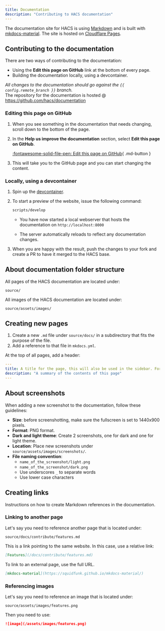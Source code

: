 ```yaml
---
title: Documentation
description: "Contributing to HACS documentation"
---
```

The documentation site for HACS is using [Markdown](https://daringfireball.net/projects/markdown/) and is built with [mkdocs-material](https://squidfunk.github.io/mkdocs-material/). The site is hosted on [Cloudflare Pages](https://pages.cloudflare.com/).


## Contributing to the documentation

There are two ways of contributing to the documentation:

- Using the **Edit this page on GitHub** link at the bottom of every page.
- Building the documentation locally, using a devcontainer.

_All changes to the documentation should go against the `{{ config.remote_branch }}` branch._  
The repository for the documentation is hosted @ https://github.com/hacs/documentation

### Editing this page on GitHub

1. When you see something in the documentation that needs changing, scroll down to the bottom of the page.
2. In the **Help us improve the documentation** section, select **Edit this page on GitHub**.

    [:fontawesome-solid-file-pen: Edit this page on GitHub](https://github.com/hacs/documentation/edit/{{config.remote_branch}}/source/{{page.file.src_path}}){ .md-button }

3. This will take you to the GitHub page and you can start changing the content.

### Locally, using a devcontainer

1. Spin up the [devcontainer](/docs/contribute/devcontainer.md).

2. To start a preview of the website, issue the following command:

    ```bash
    scripts/develop
    ```

    - You have now started a local webserver that hosts the documentation on `http://localhost:8000`

    - The server automatically reloads to reflect any documentation changes.

3. When you are happy with the result, push the changes to your fork and create a PR to have it merged to the HACS base.

## About documentation folder structure

All pages of the HACS documentation are located under:

```text
source/
```

All images of the HACS documentation are located under:

```text
source/assets/images/
```

## Creating new pages

1. Create a new `.md` file under `source/docs/` in a subdirectory that fits the purpose of the file.
2. Add a reference to that file in `mkdocs.yml`.

At the top of all pages, add a header:

```yaml
---
title: A title for the page, this will also be used in the sidebar. For example, Feature.
description: "A summary of the contents of this page"
---
```

## About screenshots

When adding a new screenshot to the documentation, follow these guidelines:

- **Size**: before screenshotting, make sure the fullscreen is set to 1440x900 pixels.
- **Format**: PNG format.
- **Dark and light theme**: Create 2 screenshots, one for dark and one for light theme.
- **Location**: Place new screenshots under `source/assets/images/screenshots/`.
- **File naming convention**:
    - `name_of_the_screenshot/light.png`
    - `name_of_the_screenshot/dark.png`
    - Use underscores `_` to separate words
    - Use lower case characters

## Creating links

Instructions on how to create Markdown references in the documentation.

### Linking to another page

Let's say you need to reference another page that is located under:

```text
source/docs/contribute/features.md
```
This is a link pointing to the same website. In this case, use a relative link:

```md
[Features](/docs/contribute/features.md)
```
 
To link to an external page, use the full URL.

```md
[mkdocs-material](https://squidfunk.github.io/mkdocs-material/)
```

### Referencing images

Let's say you need to reference an image that is located under:

```text
source/assets/images/features.png
```
Then you need to use:

```md
![image](/assets/images/features.png)
```
